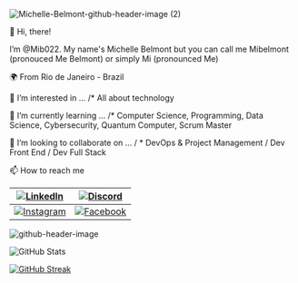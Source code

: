 
![Michelle-Belmont-github-header-image (2)](https://github.com/Mib022/Mib022/assets/101289812/ff992908-06de-4b0a-9f9b-2179858497d7)

👋 Hi, there! 

I’m @Mib022. My name's Michelle Belmont but you can call me Mibelmont (pronouced Me Belmont) or simply Mi (pronounced Me)

🌍 From Rio de Janeiro - Brazil

👀 I’m interested in ... /* All about technology

🌱 I’m currently learning ... /* Computer Science, 
Programming, Data Science, Cybersecurity, Quantum Computer, Scrum Master

💞️ I’m looking to collaborate on ... / * DevOps & Project Management / Dev Front End / Dev Full Stack

📫 How to reach me

[![LinkedIn](https://img.shields.io/badge/LinkedIn-0077B5?style=for-the-badge&logo=linkedin&logoColor=white)](https://www.linkedin.com/in/https://www.linkedin.com/in/michelle-belmont-da-costa-project-manager-devops/) | [![Discord](https://img.shields.io/badge/Discord-7289DA?style=for-the-badge&logo=discord&logoColor=white)](https://https://discord.com/channels/@Mibelmont/) |
|-----|--------|
|[![Instagram](https://img.shields.io/badge/-Instagram-%23E4405F?style=for-the-badge&logo=instagram&logoColor=white)](https://www.instagram.com/mibelmont/)|[![Facebook](https://img.shields.io/badge/Facebook-1877F2?style=for-the-badge&logo=facebook&logoColor=white)](https://www.facebook.com/michelle.belmont/)

![github-header-image](https://github.com/Mib022/Mib022/assets/101289812/ec755439-15bc-4077-8017-678d7ac0fa9d)

![GitHub Stats](https://github-readme-stats.vercel.app/api?username=Mib022&theme=transparent&bg_color=000&border_color=30A3DC&show_icons=true&icon_color=30A3DC&title_color=E94D5F&text_color=FFF)

[![GitHub Streak](https://streak-stats.demolab.com/?user=Mib022&theme=bear&background=000&border=30A3DC&dates=FFF)](https://git.io/streak-stats)


<!---
Mib022/Mib022 is a ✨ special ✨ repository because its `README.md` (this file) appears on your GitHub profile.
You can click the Preview link to take a look at your changes.
--->

